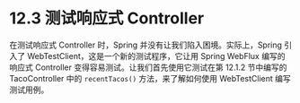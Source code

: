 # 12.3 测试响应式 Controller

在测试响应式 Controller 时，Spring 并没有让我们陷入困境。实际上，Spring 引入了 WebTestClient，这是一个新的测试程序，它让用 Spring WebFlux 编写的响应式 Controller 变得容易测试。让我们首先使用它测试在第 12.1.2 节中编写的 TacoController 中的 `recentTacos()` 方法，来了解如何使用 WebTestClient 编写测试用例。
